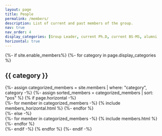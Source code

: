```yaml
---
layout: page
title: People
permalink: /members/
description: List of current and past members of the group.
nav: true
nav_order: 4
display_categories: [Group Leader, current Ph.D, current BS-MS, alumni Ph.D, alumni BS-MS]
horizontal: true
---
```


<div class="projects">
    {%- if site.enable_members%}
      {%- for category in page.display_categories %}
        <h2 class="category">{{ category }}</h2>
          {%- assign categorized_members = site.members | where: "category", category -%}
          {%- assign sorted_members = categorized_members | sort: "pos" %}
          <!-- Generate cards for each member -->
          {% if page.horizontal -%}
          <div class="container">
            <div class="row row-cols-2">
              {%- for member in categorized_members -%}
                {% include members_horizontal.html %}
              {%- endfor %}
            </div>
          </div>
          {%- else -%}
          <div class="grid">
          {%- for member in categorized_members -%}
            {% include members.html %}
          {%- endfor %}
          </div>
      {%- endif -%}
      {% endfor %}
    {%- endif -%}
</div>
<!-- craeted members css (copied projects one)
also "enable_members" in config.yml -->
